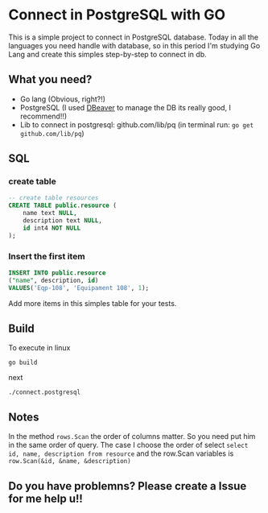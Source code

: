 # Connect in PostgreSQL with GO

This is a simple project to connect in PostgreSQL database. Today in all the languages you need handle with database, so in this period I'm studying Go Lang and create this simples step-by-step to connect in db.

## What you need?

- Go lang (Obvious, right?!)
- PostgreSQL (I used [DBeaver](https://dbeaver.io) to manage the DB its really good, I recommend!!)
- Lib to connect in postgresql: github.com/lib/pq (in terminal run: `go get github.com/lib/pq`)

## SQL

### create table

```sql
-- create table resources
CREATE TABLE public.resource (
	name text NULL,
	description text NULL,
	id int4 NOT NULL
);
```

### Insert the first item

```sql
INSERT INTO public.resource
("name", description, id)
VALUES('Eqp-108', 'Equipament 108', 1);
```

Add more items in this simples table for your tests.

## Build

To execute in linux

`go build`

next

`./connect.postgresql`

## Notes

In the method `rows.Scan` the order of columns matter. So you need put him in the same order of query. The case I choose the order of select `select id, name, description from resource` and the row.Scan variables is `row.Scan(&id, &name, &description)`

## Do you have problemns? Please create a Issue for me help u!!